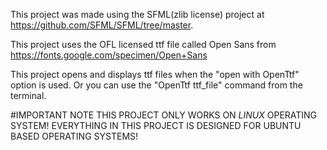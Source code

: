 
This project was made using the SFML(zlib license) project at https://github.com/SFML/SFML/tree/master.

This project uses the OFL licensed ttf file called Open Sans from https://fonts.google.com/specimen/Open+Sans



This project opens and displays ttf files when the "open with OpenTtf" option is used. Or you can use the "OpenTtf ttf_file" command from the terminal.

#IMPORTANT NOTE
THIS PROJECT ONLY WORKS ON _LINUX_ OPERATING SYSTEM!
EVERYTHING IN THIS PROJECT IS DESIGNED FOR UBUNTU BASED OPERATING SYSTEMS!
